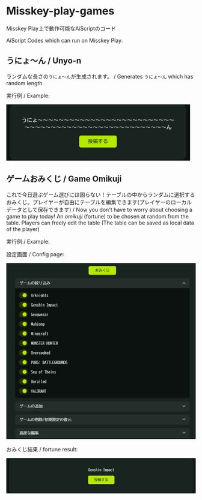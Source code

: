 # Misskey-play-games

Misskey Play上で動作可能なAiScriptのコード

AiScript Codes which can run on Misskey Play.

## うにょ～ん / Unyo-n
ランダムな長さの`うにょ～ん`が生成されます。
 / Generates `うにょ～ん` which has random length.

実行例 / Example:


![うにょ～～～～～～～～～～～～～～～～～～～～～～～～～～～～～～～～～～～～～～～～～～～～～～～～～～～～～ん](./img/unyo-n.png)

## ゲームおみくじ / Game Omikuji
これで今日遊ぶゲーム選びには困らない！テーブルの中からランダムに選択するおみくじ。プレイヤーが自由にテーブルを編集できます(プレイヤーのローカルデータとして保存できます) / Now you don't have to worry about choosing a game to play today! An *omikuji* (fortune) to be chosen at random from the table. Players can freely edit the table (The table can be saved as local data of the player)

実行例 / Example:

設定画面 / Config page:

![](./img/game-omikuji-conf.png)

おみくじ結果 / fortune result:

![](./img/game-omikuji-result.png)